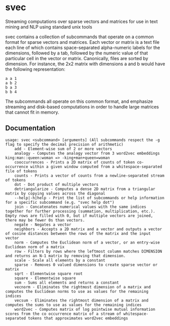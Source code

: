 # svec
Streaming computations over sparse vectors and matrices for use in text mining and NLP using standard unix tools

svec contains a collection of subcommands that operate on a common format for sparse vectors and matrices. Each vector or matrix is a text file each line of which contains space-separated alpha-numeric labels for the dimensions, followed by a tab, followed by the numeric value of that particular cell in the vector or matrix. Canonically, files are sorted by dimension. For instance, the 2x2 matrix with dimensions a and b would have the following representation:

```
a a	1
a b	2
b a	3
b b	4
```

The subcommands all operate on this common format, and emphasize streaming and disk-based computations in order to handle large matrices that cannot fit in memory.

## Documentation
```
usage: svec <subcommand> [arguments] (All subcommands respect the -g flag to specify the decimal precision of arithmetic)
	add - Element-wise sum of 2 or more vectors
	analogy - Computes the analogy vector from 3 word2vec embeddings king:man::queen:woman => -king+man+queen=woman
	cooccurrences - Prints a 2D matrix of counts of token co-occurrence within a given window computed from a whitespace-separated file of tokens
	counts - Prints a vector of counts from a newline-separated stream of tokens
	dot - Dot product of multiple vectors
	detriangularize - Computes a dense 2D matrix from a triangular matrix by copying values across the diagonal
	--help|-h|help - Print the list of subcommands or help information for a specific subcommand (e.g. "svec help dot")
	join - Concatenates numerical values with the same indices together for further processing (summation, multiplication, etc.). Empty rows are filled with 0, but if multiple vectors are joined, there may be fewer 0s than vectors. 
	negate - Negates a vector
	neighbors - Accepts a 2D matrix and a vector and outputs a vector of cosine distances between the rows of the matrix and the input vector
	norm - Computes the Euclidean norm of a vector, or an entry-wise Euclidean norm of a matrix
	row - Filters by rows where the leftmost column matches DIMENSION and returns an N-1 matrix by removing that dimension.
	scale - Scale all elements by a constant
	sparse - Removes 0 valued dimensions to create sparse vector or matrix
	sqrt - Elementwise square root
	square - Elementwise square
	sum - Sums all elements and returns a constant
	vecnorm - Eliminates the rightmost dimension of a matrix and computes the Euclidean norms to use as values for the remaining indices
	vecsum - Eliminates the rightmost dimension of a matrix and computes the sums to use as values for the remaining indices
	word2vec - Computes matrix of log pointwise mutual information scores from the co occurrence matrix of a stream of whitespace-separated tokens that approximates word2vec embeddings
```

